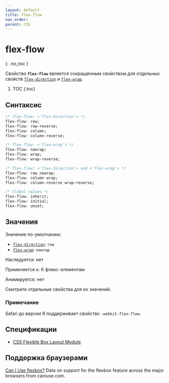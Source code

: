 ```yaml
---
layout: default
title: flex-flow
nav_order:
parent: CSS
---
```


<!-- prettier-ignore-start -->
# flex-flow
{: .no_toc }
<!-- prettier-ignore-end -->

Свойство **`flex-flow`** является сокращённым свойством для отдельных свойств [`flex-direction`](/css/flex-direction/) и [`flex-wrap`](/css/flex-wrap/).

<!-- prettier-ignore -->
1. TOC
{:toc}

## Синтаксис

```css
/* flex-flow: <'flex-direction'> */
flex-flow: row;
flex-flow: row-reverse;
flex-flow: column;
flex-flow: column-reverse;

/* flex-flow: <'flex-wrap'> */
flex-flow: nowrap;
flex-flow: wrap;
flex-flow: wrap-reverse;

/* flex-flow: <'flex-direction'> and <'flex-wrap'> */
flex-flow: row nowrap;
flex-flow: column wrap;
flex-flow: column-reverse wrap-reverse;

/* Global values */
flex-flow: inherit;
flex-flow: initial;
flex-flow: unset;
```

## Значения

Значение по-умолчанию:

- [`flex-direction`](/css/flex-direction/): `row`
- [`flex-wrap`](/css/flex-wrap/): `nowrap`

Наследуется: нет

Применяется к: К флекс-элементам

Анимируется: нет

Смотрите отдельные свойства для их значений.

### Примечание

Safari до версии 9 поддерживает свойство `-webkit-flex-flow`.

## Спецификации

- [CSS Flexible Box Layout Module](https://www.w3.org/TR/css-flexbox/#propdef-flex-flow)

## Поддержка браузерами

<p class="ciu_embed" data-feature="flexbox" data-periods="future_1,current,past_1,past_2">
  <a href="http://caniuse.com/#feat=flexbox">Can I Use flexbox?</a> Data on support for the flexbox feature across the major browsers from caniuse.com.
</p>
